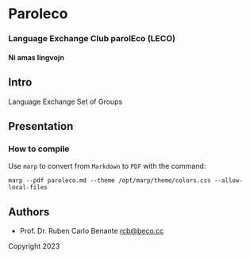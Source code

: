 # Paroleco
### Language Exchange Club parolEco (LECO)
#### Ni amas lingvojn


## Intro

Language Exchange Set of Groups

## Presentation 

### How to compile

Use `marp` to convert from `Markdown` to `PDF` with the command:

    marp --pdf paroleco.md --theme /opt/marp/theme/colors.css --allow-local-files

## Authors

* Prof. Dr. Ruben Carlo Benante <rcb@beco.cc>


Copyright 2023

